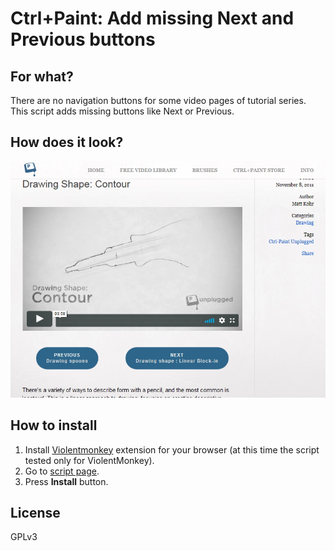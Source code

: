 # Ctrl+Paint: Add missing Next and Previous buttons
## For what?

There are no navigation buttons for some video pages of tutorial series. This script adds missing buttons like Next or Previous.

## How does it look?

![screenshot with buttons below a video](https://github.com/t1ml3arn-userscript-js/Ctrl-Paint-Add-missing-Next-and-Previous-buttons/raw/master/screenshot.jpg)

## How to install

1. Install [Violentmonkey](https://violentmonkey.github.io/get-it/) extension for your browser (at this time the script tested only for ViolentMonkey).
2. Go to [script page](https://greasyfork.org/en/scripts/373039-ctrl-paint-add-missing-next-and-previous-buttons).
3. Press __Install__ button.

## License
GPLv3
